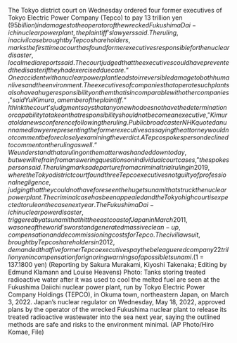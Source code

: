 The Tokyo district court on Wednesday ordered four former executives of Tokyo Electric Power Company (Tepco) to pay 13 trillion yen ($95 billion) in damages to the operator of the wrecked Fukushima Dai-ichi nuclear power plant, the plaintiff’s lawyers said.
The ruling, in a civil case brought by Tepco shareholders, marks the first time a court has found former executives responsible for the nuclear disaster, local media reports said.
The court judged that the executives could have prevented the disaster if they had exercised due care.
“One accident with a nuclear power plant leads to irreversible damage to both human lives and the environment. The executives of companies that operate such plants also have a huge responsibility on them that is incomparable with other companies,” said Yui Kimura, a member of the plaintiff.
“I think the court’s judgment says that anyone who does not have the determination or capability to take on that responsibility should not become an executive,” Kimura told a news conference following the ruling.
Public broadcaster NHK quoted an unnamed lawyer representing the former executives as saying the attorney would not comment before closely examining the verdict.
A Tepco spokesperson declined to comment on the ruling as well.
“We understand that a ruling on the matter was handed down today, but we will refrain from answering questions on individual court cases,” the spokesperson said.
The ruling marks a departure from a criminal trial ruling in 2019, where the Tokyo district court found three Tepco executives not guilty of professional negligence, judging that they could not have foreseen the huge tsunami that struck the nuclear power plant.
The criminal case has been appealed and the Tokyo high court is expected to rule on the case next year.
The Fukushima Dai-ichi nuclear power disaster, triggered by a tsunami that hit the east coast of Japan in March 2011, was one of the world’s worst and generated massive clean-up, compensation and decommissioning costs for Tepco.
The civil lawsuit, brought by Tepco shareholders in 2012, demanded that five former Tepco executives pay the beleaguered company 22 trillion yen in compensation for ignoring warnings of a possible tsunami.
($1 = 137.1800 yen)
(Reporting by Sakura Murakami, Kiyoshi Takenaka; Editing by Edmund Klamann and Louise Heavens)
Photo: Tanks storing treated radioactive water after it was used to cool the melted fuel are seen at the Fukushima Daiichi nuclear power plant, run by Tokyo Electric Power Company Holdings (TEPCO), in Okuma town, northeastern Japan, on March 3, 2022. Japan’s nuclear regulator on Wednesday, May 18, 2022, approved plans by the operator of the wrecked Fukushima nuclear plant to release its treated radioactive wastewater into the sea next year, saying the outlined methods are safe and risks to the environment minimal. (AP Photo/Hiro Komae, File)